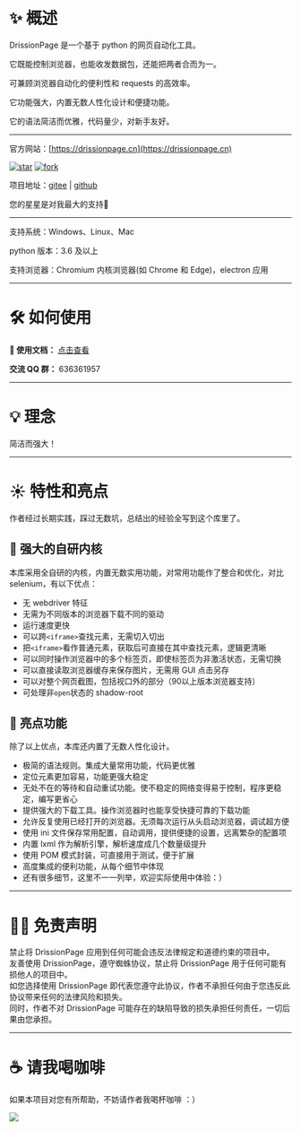 # ✨️ 概述

DrissionPage 是一个基于 python 的网页自动化工具。

它既能控制浏览器，也能收发数据包，还能把两者合而为一。

可兼顾浏览器自动化的便利性和 requests 的高效率。

它功能强大，内置无数人性化设计和便捷功能。

它的语法简洁而优雅，代码量少，对新手友好。

---

官方网站：[https://drissionpage.cn](https://drissionpage.cn)

<a href='https://gitee.com/g1879/DrissionPage/stargazers'><img src='https://gitee.com/g1879/DrissionPage/badge/star.svg?theme=dark' alt='star'></img></a> <a href='https://gitee.com/g1879/DrissionPage/members'><img src='https://gitee.com/g1879/DrissionPage/badge/fork.svg?theme=dark' alt='fork'></img></a>

项目地址：[gitee](https://gitee.com/g1879/DrissionPage)    |    [github](https://github.com/g1879/DrissionPage) 

您的星星是对我最大的支持💖

--- 

支持系统：Windows、Linux、Mac

python 版本：3.6 及以上

支持浏览器：Chromium 内核浏览器(如 Chrome 和 Edge)，electron 应用

---

# 🛠 如何使用

**📖 使用文档：**  [点击查看](https://g1879.gitee.io/drissionpagedocs)

**交流 QQ 群：**  636361957

---

# 💡 理念

简洁而强大！

--- 

# ☀️ 特性和亮点

作者经过长期实践，踩过无数坑，总结出的经验全写到这个库里了。

## 🎇 强大的自研内核

本库采用全自研的内核，内置无数实用功能，对常用功能作了整合和优化，对比 selenium，有以下优点：

- 无 webdriver 特征
- 无需为不同版本的浏览器下载不同的驱动
- 运行速度更快
- 可以跨`<iframe>`查找元素，无需切入切出
- 把`<iframe>`看作普通元素，获取后可直接在其中查找元素，逻辑更清晰
- 可以同时操作浏览器中的多个标签页，即使标签页为非激活状态，无需切换
- 可以直接读取浏览器缓存来保存图片，无需用 GUI 点击另存
- 可以对整个网页截图，包括视口外的部分（90以上版本浏览器支持）
- 可处理非`open`状态的 shadow-root

## 🎇 亮点功能

除了以上优点，本库还内置了无数人性化设计。

- 极简的语法规则。集成大量常用功能，代码更优雅
- 定位元素更加容易，功能更强大稳定
- 无处不在的等待和自动重试功能。使不稳定的网络变得易于控制，程序更稳定，编写更省心
- 提供强大的下载工具。操作浏览器时也能享受快捷可靠的下载功能
- 允许反复使用已经打开的浏览器。无须每次运行从头启动浏览器，调试超方便
- 使用 ini 文件保存常用配置，自动调用，提供便捷的设置，远离繁杂的配置项
- 内置 lxml 作为解析引擎，解析速度成几个数量级提升
- 使用 POM 模式封装，可直接用于测试，便于扩展
- 高度集成的便利功能，从每个细节中体现
- 还有很多细节，这里不一一列举，欢迎实际使用中体验：）

--- 

# 🖐🏻 免责声明

禁止将 DrissionPage 应用到任何可能会违反法律规定和道德约束的项目中。  
友善使用 DrissionPage，遵守蜘蛛协议，禁止将 DrissionPage 用于任何可能有损他人的项目中。  
如您选择使用 DrissionPage 即代表您遵守此协议，作者不承担任何由于您违反此协议带来任何的法律风险和损失。  
同时，作者不对 DrissionPage 可能存在的缺陷导致的损失承担任何责任，一切后果由您承担。

---  

# ☕ 请我喝咖啡

如果本项目对您有所帮助，不妨请作者我喝杯咖啡 ：）

![](https://gitee.com/g1879/DrissionPageDocs/raw/master/static/img/code.jpg)
